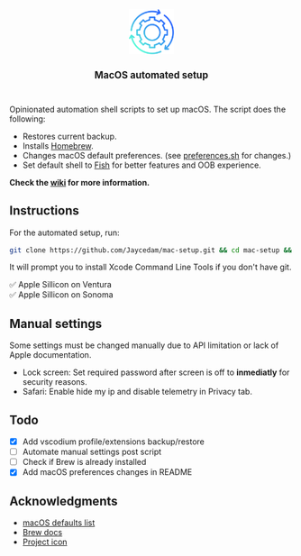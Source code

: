 <div align="center">
    <img src="images/logo.png" height="80" width="auto">
    <h1 style="font-size: larger">MacOS automated setup</h1>
    <!-- <p style="font-size: small">Opinionated automation scripts to set up macOS.</p> -->
    <br>
</div>

Opinionated automation shell scripts to set up macOS. The script does the following:

- Restores current backup.
- Installs [Homebrew](https://brew.sh).
- Changes macOS default preferences. (see [preferences.sh](modules/preferences.sh) for changes.)
- Set default shell to [Fish](https://fishshell.com) for better features and OOB experience.

**Check the [wiki](https://github.com/Jaycedam/mac-setup/wiki) for more information.**

## Instructions

For the automated setup, run:

```sh
git clone https://github.com/Jaycedam/mac-setup.git && cd mac-setup && bash main.sh
```

It will prompt you to install Xcode Command Line Tools if you don't have git.

:white_check_mark: Apple Sillicon on Ventura  
:white_check_mark: Apple Sillicon on Sonoma

## Manual settings

Some settings must be changed manually due to API limitation or lack of Apple documentation.

- Lock screen: Set required password after screen is off to **inmediatly** for security reasons.
- Safari: Enable hide my ip and disable telemetry in Privacy tab.

## Todo

- [x] Add vscodium profile/extensions backup/restore
- [ ] Automate manual settings post script
- [ ] Check if Brew is already installed
- [x] Add macOS preferences changes in README

## Acknowledgments

- [macOS defaults list](https://macos-defaults.com/)
- [Brew docs](https://docs.brew.sh/Manpage)
- [Project icon](https://www.flaticon.com/free-icon/continuous_8916345)
